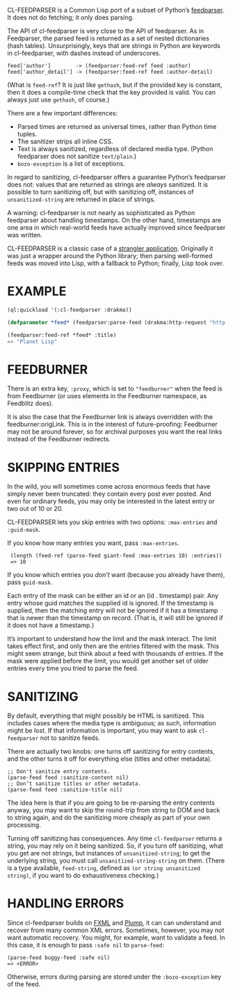 CL-FEEDPARSER is a Common Lisp port of a subset of Python’s
[feedparser][]. It does not do fetching; it only does parsing.

The API of cl-feedparser is very close to the API of feedparser. As in
Feedparser, the parsed feed is returned as a set of nested
dictionaries (hash tables). Unsurprisingly, keys that are strings in
Python are keywords in cl-feedparser, with dashes instead of
underscores.

    feed['author']        -> (feedparser:feed-ref feed :author)
    feed['author_detail'] -> (feedparser:feed-ref feed :author-detail)

(What is `feed-ref`? It is just like `gethash`, but if the provided
key is constant, then it does a compile-time check that the key
provided is valid. You can always just use `gethash`, of course.)

There are a few important differences:

- Parsed times are returned as universal times, rather than Python
  time tuples.
- The sanitizer strips all inline CSS.
- Text is always sanitized, regardless of declared media type. (Python
  feedparser does not sanitize `text/plain`.)
- `bozo-exception` is a list of exceptions.

In regard to sanitizing, cl-feedparser offers a guarantee Python’s
feedparser does not: values that are returned as strings are *always*
sanitized. It is possible to turn sanitizing off, but with sanitizing
off, instances of `unsanitized-string` are returned in place of
strings.

A warning: cl-feedparser is not nearly as sophisticated as Python
feedparser about handling timestamps. On the other hand, timestamps
are one area in which real-world feeds have actually improved since
feedparser was written.

CL-FEEDPARSER is a classic case of a [strangler application][].
Originally it was just a wrapper around the Python library; then
parsing well-formed feeds was moved into Lisp, with a fallback to
Python; finally, Lisp took over.

# EXAMPLE

``` lisp
(ql:quickload '(:cl-feedparser :drakma))

(defparameter *feed* (feedparser:parse-feed (drakma:http-request "http://planet.lisp.org/rss20.xml")))

(feedparser:feed-ref *feed* :title)
=> "Planet Lisp"
```

# FEEDBURNER

There is an extra key, `:proxy`, which is set to `"feedburner"` when
the feed is from Feedburner (or uses elements in the Feedburner
namespace, as Feedblitz does).

It is also the case that the Feedburner link is always overridden with
the feedburner:origLink. This is in the interest of future-proofing:
Feedburner may not be around forever, so for archival purposes you want the real links
instead of the Feedburner redirects.

# SKIPPING ENTRIES

In the wild, you will sometimes come across enormous feeds that have
simply never been truncated: they contain every post ever posted. And
even for ordinary feeds, you may only be interested in the latest
entry or two out of 10 or 20.

CL-FEEDPARSER lets you skip entries with two options: `:max-entries`
and `:guid-mask`.

If you know how many entries you want, pass `:max-entries`.

     (length (feed-ref (parse-feed giant-feed :max-entries 10) :entries))
     => 10

If you know which entries you *don’t* want (because you already have them), pass `guid-mask`.

Each entry of the mask can be either an id or an (id . timestamp)
pair. Any entry whose guid matches the supplied id is ignored. If the
timestamp is supplied, then the matching entry will not be ignored if
it has a timestamp that is newer than the timestamp on record. (That
is, it will still be ignored if it does not have a timestamp.)

It’s important to understand how the limit and the mask interact. The
limit takes effect first, and only then are the entries filtered with
the mask. This might seem strange, but think about a feed with
thousands of entries. If the mask were applied before the limit, you
would get another set of older entries every time you tried to parse
the feed.

# SANITIZING

By default, everything that might possibly be HTML is sanitized. This
includes cases where the media type is ambiguous; as such, information
might be lost. If that information is important, you may want to ask
`cl-feedparser` not to sanitize feeds.

There are actually two knobs: one turns off sanitizing for entry
contents, and the other turns it off for everything else (titles and
other metadata).

    ;; Don't sanitize entry contents.
    (parse-feed feed :sanitize-content nil)
    ;; Don’t sanitize titles or other metadata.
    (parse-feed feed :sanitize-title nil)

The idea here is that if you are going to be re-parsing the entry
contents anyway, you may want to skip the round-trip from string to
DOM and back to string again, and do the sanitizing more cheaply as
part of your own processing.

Turning off sanitizing has consequences. Any time `cl-feedparser`
returns a string, you may rely on it being sanitized. So, if you turn
off sanitizing, what you get are not strings, but instances of
`unsanitized-string`; to get the underlying string, you must call
`unsanitized-string-string` on them. (There is a type available,
`feed-string`, defined as `(or string unsanitized string)`, if you
want to do exhaustiveness checking.)

# HANDLING ERRORS

Since cl-feedparser builds on [FXML][] and [Plump][], it can can
understand and recover from many common XML errors. Sometimes,
however, you may not want automatic recovery. You might, for example,
want to validate a feed. In this case, it is enough to pass `:safe
nil` to `parse-feed`:

    (parse-feed buggy-feed :safe nil)
    => <ERROR>

Otherwise, errors during parsing are stored under the `:bozo-exception` key of the feed.

[feedparser]: https://pythonhosted.org/feedparser/
[TBRSS]: https://tbrss.com
[strangler application]: http://martinfowler.com/bliki/StranglerApplication.html
[FXML]: https://github.com/TBRSS/FXML
[Plump]: https://shinmera.github.io/plump
